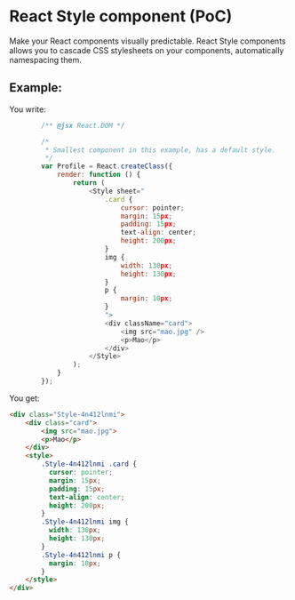 React Style component (PoC)
==========

Make your React components visually predictable. React Style components allows you to cascade CSS stylesheets on your components, automatically namespacing them.

## Example:

You write:

```javascript
		/** @jsx React.DOM */

		/*
		 * Smallest component in this example, has a default style.
		 */
		var Profile = React.createClass({
			render: function () {
				return (
					<Style sheet="
						.card {
							cursor: pointer;
							margin: 15px;
							padding: 15px;
							text-align: center;
							height: 200px;
						}
						img {
							width: 130px;
							height: 130px;
						}
						p {
							margin: 10px;
						}
						">
						<div className="card">
							<img src="mao.jpg" />
							<p>Mao</p>
						</div>
					</Style>
				);
			}
		});
```

You get:

```html
<div class="Style-4n412lnmi">
	<div class="card">
		<img src="mao.jpg">
		<p>Mao</p>
	</div>
	<style>
		.Style-4n412lnmi .card { 
		  cursor: pointer; 
		  margin: 15px; 
		  padding: 15px; 
		  text-align: center; 
		  height: 200px; 
		}
		.Style-4n412lnmi img { 
		  width: 130px; 
		  height: 130px; 
		}
		.Style-4n412lnmi p { 
		  margin: 10px; 
		}
	</style>
</div>
```